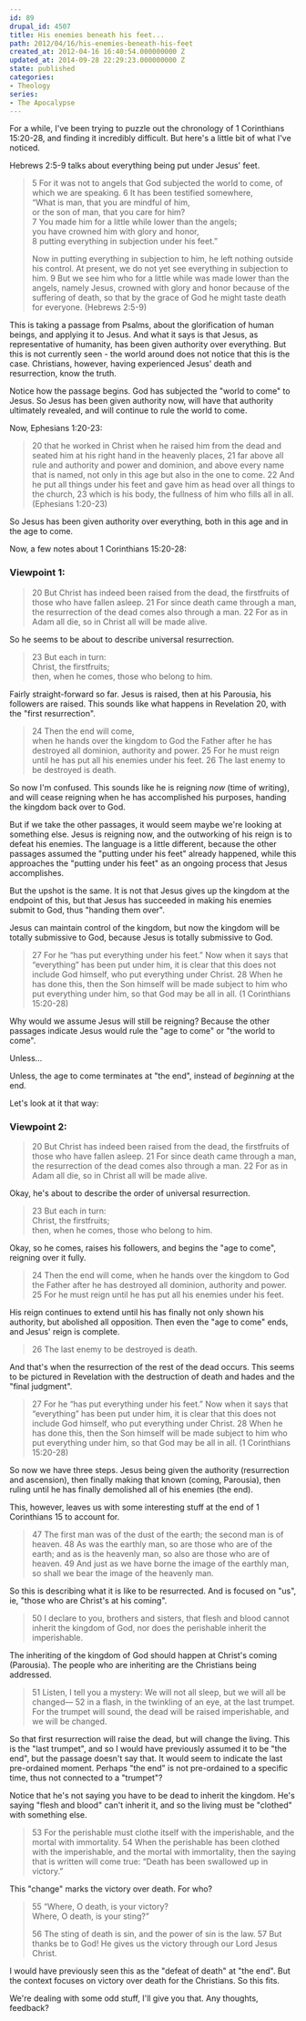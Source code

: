 ```yaml
---
id: 89
drupal_id: 4507
title: His enemies beneath his feet...
path: 2012/04/16/his-enemies-beneath-his-feet
created_at: 2012-04-16 16:40:54.000000000 Z
updated_at: 2014-09-28 22:29:23.000000000 Z
state: published
categories:
- Theology
series:
- The Apocalypse
---
```

For a while, I've been trying to puzzle out the chronology of 1 Corinthians 15:20-28, and finding it incredibly difficult. But here's a little bit of what I've noticed.

Hebrews 2:5-9 talks about everything being put under Jesus' feet.

> 5 For it was not to angels that God subjected the world to come, of which we are speaking. 6 It has been testified somewhere,  
> “What is man, that you are mindful of him,   
> or the son of man, that you care for him?  
> 7 You made him for a little while lower than the angels;  
> you have crowned him with glory and honor,  
> 8 putting everything in subjection under his feet.”  
>    
> Now in putting everything in subjection to him, he left nothing outside his control. 
> At present, we do not yet see everything in subjection to him. 9 But we see him who for a little while was made lower than the angels, namely Jesus, crowned with glory and honor because of the suffering of death, so that by the grace of God he might taste death for everyone. (Hebrews 2:5-9)  

This is taking a passage from Psalms, about the glorification of human beings, and applying it to Jesus. And what it says is that Jesus, as representative of humanity, has been given authority over everything. But this is not currently seen - the world around does not notice that this is the case. Christians, however, having experienced Jesus' death and resurrection, know the truth. 

Notice how the passage begins. God has subjected the "world to come" to Jesus. So Jesus has been given authority now, will have that authority ultimately revealed, and will continue to rule the world to come.

Now, Ephesians 1:20-23:

> 20 that he worked in Christ when he raised him from the dead and seated him at his right hand in the heavenly places, 21 far above all rule and authority and power and dominion, and above every name that is named, not only in this age but also in the one to come. 22 And he put all things under his feet and gave him as head over all things to the church, 23 which is his body, the fullness of him who fills all in all. (Ephesians 1:20-23)

So Jesus has been given authority over everything, both in this age and in the age to come.

Now, a few notes about 1 Corinthians 15:20-28:

### Viewpoint 1:

>  20 But Christ has indeed been raised from the dead, the firstfruits of those who have fallen asleep. 21 For since death came through a man, the resurrection of the dead comes also through a man. 22 For as in Adam all die, so in Christ all will be made alive.   
 
 So he seems to be about to describe universal resurrection.
 
> 23 But each in turn:   
> Christ, the firstfruits;   
> then, when he comes, those who belong to him.   

Fairly straight-forward so far. Jesus is raised, then at his Parousia, his followers are raised. This sounds like what happens in Revelation 20, with the "first resurrection".

> 24 Then the end will come,   
> when he hands over the kingdom to God the Father after he has destroyed all dominion, authority and power. 25 For he must reign until he has put all his enemies under his feet.  26 The last enemy to be destroyed is death.  

So now I'm confused. This sounds like he is reigning *now* (time of writing), and will cease reigning when he has accomplished his purposes, handing the kingdom back over to God. 

But if we take the other passages, it would seem maybe we're looking at something else. Jesus is reigning now, and the outworking of his reign is to defeat his enemies. The language is a little different, because the other passages assumed the "putting under his feet" already happened, while this approaches the "putting under his feet" as an ongoing process that Jesus accomplishes.

But the upshot is the same. It is not that Jesus gives up the kingdom at the endpoint of this, but that Jesus has succeeded in making his enemies submit to God, thus "handing them over".

Jesus can maintain control of the kingdom, but now the kingdom will be totally submissive to God, because Jesus is totally submissive to God.

> 27 For he “has put everything under his feet.” Now when it says that “everything” has been put under him, it is clear that this does not include God himself, who put everything under Christ. 28 When he has done this, then the Son himself will be made subject to him who put everything under him, so that God may be all in all. (1 Corinthians 15:20-28)  

Why would we assume Jesus will still be reigning? Because the other passages indicate Jesus would rule the "age to come" or "the world to come". 

Unless…

Unless, the age to come terminates at "the end", instead of *beginning* at the end.

Let's look at it that way:

### Viewpoint 2:

> 20 But Christ has indeed been raised from the dead, the firstfruits of those who have fallen asleep. 21 For since death came through a man, the resurrection of the dead comes also through a man. 22 For as in Adam all die, so in Christ all will be made alive.   

Okay, he's about to describe the order of universal resurrection.

> 23 But each in turn:   
> Christ, the firstfruits;   
> then, when he comes, those who belong to him.   

Okay, so he comes, raises his followers, and begins the "age to come", reigning over it fully.

> 24 Then the end will come, when he hands over the kingdom to God the Father after he has destroyed all dominion, authority and power. 25 For he must reign until he has put all his enemies under his feet.  

His reign continues to extend until his has finally not only shown his authority, but abolished all opposition. Then even the "age to come" ends, and Jesus' reign is complete.

> 26 The last enemy to be destroyed is death.   

And that's when the resurrection of the rest of the dead occurs. This seems to be pictured in Revelation with the destruction of death and hades and the "final judgment".

> 27 For he “has put everything under his feet.” Now when it says that “everything” has been put under him, it is clear that this does not include God himself, who put everything under Christ. 28 When he has done this, then the Son himself will be made subject to him who put everything under him, so that God may be all in all. (1 Corinthians 15:20-28)  

So now we have three steps. Jesus being given the authority (resurrection and ascension), then finally making that known (coming, Parousia), then ruling until he has finally demolished all of his enemies (the end).

This, however, leaves us with some interesting stuff at the end of 1 Corinthians 15 to account for.

> 47 The first man was of the dust of the earth; the second man is of heaven. 48 As was the earthly man, so are those who are of the earth; and as is the heavenly man, so also are those who are of heaven. 49 And just as we have borne the image of the earthly man, so shall we bear the image of the heavenly man.  

So this is describing what it is like to be resurrected. And is focused on "us", ie, "those who are Christ's at his coming".

> 50 I declare to you, brothers and sisters, that flesh and blood cannot inherit the kingdom of God, nor does the perishable inherit the imperishable.   

The inheriting of the kingdom of God should happen at Christ's coming (Parousia). The people who are inheriting are the Christians being addressed.

> 51 Listen, I tell you a mystery: We will not all sleep, but we will all be changed— 52 in a flash, in the twinkling of an eye, at the last trumpet. For the trumpet will sound, the dead will be raised imperishable, and we will be changed.   

So that first resurrection will raise the dead, but will change the living. This is the "last trumpet", and so I would have previously assumed it to be "the end", but the passage doesn't say that. It would seem to indicate the last pre-ordained moment. Perhaps "the end" is not pre-ordained to a specific time, thus not connected to a "trumpet"?

Notice that he's not saying you have to be dead to inherit the kingdom. He's saying "flesh and blood" can't inherit it, and so the living must be "clothed" with something else.

> 53 For the perishable must clothe itself with the imperishable, and the mortal with immortality. 54 When the perishable has been clothed with the imperishable, and the mortal with immortality, then the saying that is written will come true: “Death has been swallowed up in victory.”  

This "change" marks the victory over death. For who?

> 55 “Where, O death, is your victory?    
>   Where, O death, is your sting?”   
>   
> 56 The sting of death is sin, and the power of sin is the law. 57 But thanks be to God! He gives us the victory through our Lord Jesus Christ.  

I would have previously seen this as the "defeat of death" at "the end". But the context focuses on victory over death for the Christians. So this fits.

We're dealing with some odd stuff, I'll give you that. Any thoughts, feedback?
